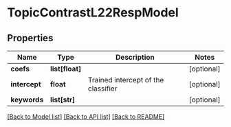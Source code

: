 # TopicContrastL22RespModel

## Properties
Name | Type | Description | Notes
------------ | ------------- | ------------- | -------------
**coefs** | **list[float]** |  | [optional] 
**intercept** | **float** | Trained intercept of the classifier | [optional] 
**keywords** | **list[str]** |  | [optional] 

[[Back to Model list]](../README.md#documentation-for-models) [[Back to API list]](../README.md#documentation-for-api-endpoints) [[Back to README]](../README.md)


